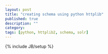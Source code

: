 ```yaml
---
layout: post
title: "creating schema using python httplib"
published: true
description: ""
category: 
tags: [python, httplib2, schema, solr]
---
```



{% include JB/setup %}
